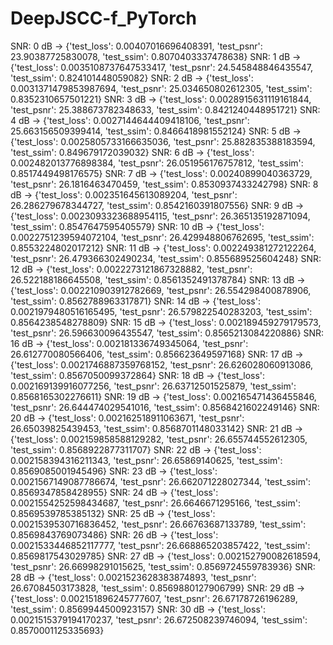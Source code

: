 # DeepJSCC-f_PyTorch

SNR: 0 dB -> {'test_loss': 0.00407016696408391, 'test_psnr': 23.90387725830078, 'test_ssim': 0.8070403337478638}
SNR: 1 dB -> {'test_loss': 0.0035108737647533417, 'test_psnr': 24.545848846435547, 'test_ssim': 0.824101448059082}
SNR: 2 dB -> {'test_loss': 0.0031371479853987694, 'test_psnr': 25.034650802612305, 'test_ssim': 0.8352310657501221}
SNR: 3 dB -> {'test_loss': 0.0028915631119161844, 'test_psnr': 25.388673782348633, 'test_ssim': 0.8421240448951721}
SNR: 4 dB -> {'test_loss': 0.0027144644409418106, 'test_psnr': 25.663156509399414, 'test_ssim': 0.8466418981552124}
SNR: 5 dB -> {'test_loss': 0.0025805733166635036, 'test_psnr': 25.882835388183594, 'test_ssim': 0.849679172039032}
SNR: 6 dB -> {'test_loss': 0.002482013776898384, 'test_psnr': 26.051956176757812, 'test_ssim': 0.8517449498176575}
SNR: 7 dB -> {'test_loss': 0.00240899040363729, 'test_psnr': 26.1816463470459, 'test_ssim': 0.8530937433242798}
SNR: 8 dB -> {'test_loss': 0.002351645613089204, 'test_psnr': 26.286279678344727, 'test_ssim': 0.8542160391807556}
SNR: 9 dB -> {'test_loss': 0.0023093323688954115, 'test_psnr': 26.365135192871094, 'test_ssim': 0.8547647595405579}
SNR: 10 dB -> {'test_loss': 0.0022751239594072104, 'test_psnr': 26.429948806762695, 'test_ssim': 0.8553224802017212}
SNR: 11 dB -> {'test_loss': 0.002249381272122264, 'test_psnr': 26.479366302490234, 'test_ssim': 0.855689525604248}
SNR: 12 dB -> {'test_loss': 0.0022273121867328882, 'test_psnr': 26.522188186645508, 'test_ssim': 0.8561352491378784}
SNR: 13 dB -> {'test_loss': 0.002210903912782669, 'test_psnr': 26.554298400878906, 'test_ssim': 0.8562788963317871}
SNR: 14 dB -> {'test_loss': 0.0021979480516165495, 'test_psnr': 26.579822540283203, 'test_ssim': 0.8564238548278809}
SNR: 15 dB -> {'test_loss': 0.002189459279179573, 'test_psnr': 26.596630096435547, 'test_ssim': 0.8565213084220886}
SNR: 16 dB -> {'test_loss': 0.002181336749345064, 'test_psnr': 26.612770080566406, 'test_ssim': 0.856623649597168}
SNR: 17 dB -> {'test_loss': 0.0021746887359768152, 'test_psnr': 26.626028060913086, 'test_ssim': 0.8567050099372864}
SNR: 18 dB -> {'test_loss': 0.002169139916077256, 'test_psnr': 26.63712501525879, 'test_ssim': 0.8568165302276611}
SNR: 19 dB -> {'test_loss': 0.002165471436455846, 'test_psnr': 26.644474029541016, 'test_ssim': 0.8568421602249146}
SNR: 20 dB -> {'test_loss': 0.002162518911063671, 'test_psnr': 26.65039825439453, 'test_ssim': 0.8568701148033142}
SNR: 21 dB -> {'test_loss': 0.002159858588129282, 'test_psnr': 26.655744552612305, 'test_ssim': 0.8568922877311707}
SNR: 22 dB -> {'test_loss': 0.002158394316211343, 'test_psnr': 26.65869140625, 'test_ssim': 0.8569085001945496}
SNR: 23 dB -> {'test_loss': 0.0021567149087786674, 'test_psnr': 26.662071228027344, 'test_ssim': 0.8569347858428955}
SNR: 24 dB -> {'test_loss': 0.0021554252598434687, 'test_psnr': 26.6646671295166, 'test_ssim': 0.8569539785385132}
SNR: 25 dB -> {'test_loss': 0.0021539530716836452, 'test_psnr': 26.66763687133789, 'test_ssim': 0.8569843769073486}
SNR: 26 dB -> {'test_loss': 0.0021533446852117777, 'test_psnr': 26.668865203857422, 'test_ssim': 0.8569817543029785}
SNR: 27 dB -> {'test_loss': 0.002152790082618594, 'test_psnr': 26.66998291015625, 'test_ssim': 0.8569724559783936}
SNR: 28 dB -> {'test_loss': 0.0021523628383874893, 'test_psnr': 26.67084503173828, 'test_ssim': 0.8569880127906799}
SNR: 29 dB -> {'test_loss': 0.002151896245777607, 'test_psnr': 26.67178726196289, 'test_ssim': 0.8569944500923157}
SNR: 30 dB -> {'test_loss': 0.0021515379194170237, 'test_psnr': 26.672508239746094, 'test_ssim': 0.8570001125335693}
